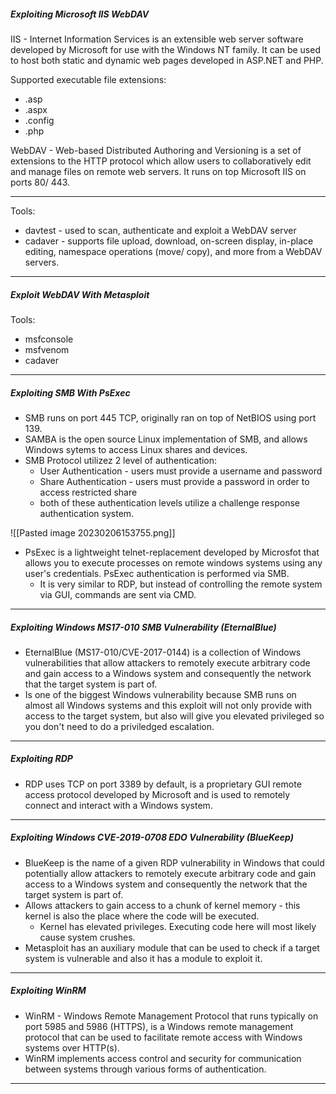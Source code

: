 ##### Exploiting Microsoft IIS WebDAV

IIS - Internet Information Services is an extensible web server software developed by Microsoft for use with the Windows NT family. It can be used to host both static and dynamic web pages developed in ASP.NET and PHP.

Supported executable file extensions:
- .asp
- .aspx
- .config
- .php

WebDAV - Web-based Distributed Authoring and Versioning is a set of extensions to the HTTP protocol which allow users to collaboratively edit and manage files on remote web servers. It runs on top Microsoft IIS on ports 80/ 443.

---
Tools:

- davtest - used to scan, authenticate and exploit a WebDAV server
- cadaver - supports file upload, download, on-screen display, in-place editing, namespace operations (move/ copy), and more from a WebDAV servers.

---
##### Exploit WebDAV With Metasploit

Tools:
- msfconsole
- msfvenom
- cadaver

---
##### Exploiting SMB With PsExec

- SMB runs on port 445 TCP, originally ran on top of NetBIOS using port 139.
- SAMBA is the open source Linux implementation of SMB, and allows Windows sytems to access Linux shares and devices.
- SMB Protocol utilizez 2 level of authentication:
	- User Authentication - users must provide a username and password
	- Share Authentication - users must provide a password in order to access restricted share
	- both of these authentication levels utilize a challenge response authentication system.

![[Pasted image 20230206153755.png]]
- PsExec is a lightweight telnet-replacement developed by Microsfot that allows you to execute processes on remote windows systems using any user's credentials. PsExec authentication is performed via SMB. 
	- It is very similar to RDP, but instead of controlling the remote system via GUI, commands are sent via CMD.
---
##### Exploiting Windows MS17-010 SMB Vulnerability (EternalBlue)

- EternalBlue (MS17-010/CVE-2017-0144) is a collection of Windows vulnerabilities that allow attackers to remotely execute arbitrary code and gain access to a Windows system and consequently the network that the target system is part of.
- Is one of the biggest Windows vulnerability because SMB runs on almost all Windows systems and this exploit will not only provide with access to the target system, but also will give you elevated privileged so you don't need to do a priviledged escalation. 
---
##### Exploiting RDP

- RDP uses TCP on port 3389 by default, is a proprietary GUI remote access protocol developed by Microsoft and is used to remotely connect and interact with a Windows system.
---
##### Exploiting Windows CVE-2019-0708 EDO Vulnerability (BlueKeep)

- BlueKeep is the name of a given RDP vulnerability in Windows that could potentially allow attackers to remotely execute arbitrary code and gain access to a Windows system and consequently the network that the target system is part of.
- Allows attackers to gain access to a chunk of kernel memory - this kernel is also the place where the code will be executed.
	- Kernel has elevated privileges. Executing code here will most likely cause system crushes.
- Metasploit has an auxiliary module that can be used to check if a target system is vulnerable and also it has a module to exploit it.
---
##### Exploiting WinRM

- WinRM - Windows Remote Management Protocol that runs typically on port 5985 and 5986 (HTTPS), is a Windows remote management protocol that can be used to facilitate remote access with Windows systems over HTTP(s).
- WinRM implements access control and security for communication between systems through various forms of authentication.
---

